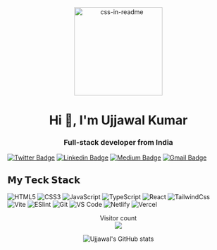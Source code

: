 <div align="center"><img src="https://camo.githubusercontent.com/e99ebbea9b97b0eb6c21ec49247354c453de695c1586178666e02e05fb3aca6c/68747470733a2f2f692e67697068792e636f6d2f6d656469612f38333648694a633770677a7938694e58436e2f67697068792e676966" height="200" alt="css-in-readme"></div>
<h1 align="center">Hi 👋, I'm Ujjawal Kumar</h1>
<h3 align="center">Full-stack developer from India</h3>

[![Twitter Badge](https://img.shields.io/badge/-@endeavourmonk-1ca0f1?style=flat-square&labelColor=1ca0f1&logo=twitter&logoColor=white&link=https://twitter.com/Harshkhatri24)](https://twitter.com/endeavourmonk) 
[![Linkedin Badge](https://img.shields.io/badge/-ujjawalkmr-blue?style=flat-square&logo=Linkedin&logoColor=white&link=https://www.linkedin.com/in/ujjawalkmr/)](https://www.linkedin.com/in/ujjawalkmr/) 
[![Medium Badge](https://img.shields.io/badge/-@endeavourmonk-03a57a?style=flat-square&labelColor=000000&logo=Medium&link=https://medium.com/@endeavourmonk)](https://medium.com/@endeavourmonk)
[![Gmail Badge](https://img.shields.io/badge/-mailMe-c14438?style=flat-square&logo=Gmail&logoColor=white&link=mailto:ujjawalkumar1729@gmail.com)](mailto:ujjawalkumar1729@gmail.com)

## 𝗠𝘆 𝗧𝗲𝗰𝗸 𝗦𝘁𝗮𝗰𝗸

![HTML5](https://img.shields.io/badge/-HTML5-%23E44D27?style=flat-square&logo=html5&logoColor=ffffff)
![CSS3](https://img.shields.io/badge/-CSS3-%231572B6?style=flat-square&logo=css3)
![JavaScript](https://img.shields.io/badge/-JavaScript-%23F7DF1C?style=flat-square&logo=javascript&logoColor=000000&labelColor=%23F7DF1C&color=%23FFCE5A)
![TypeScript](https://img.shields.io/badge/-TypeScript-007ACC?style=flat-square&logo=typescript&logoColor=white)
![React](https://img.shields.io/badge/-React-%23282C34?style=flat-square&logo=react)
![TailwindCss](https://img.shields.io/badge/-TailwindCss-%231a202c?style=flat-square&logo=tailwind-css)
![Vite](https://img.shields.io/badge/-Vite-%23646CFF?style=flat-square&logo=vite&logoColor=ffffff)
![ESlint](https://img.shields.io/badge/-ESLint-%234B32C3?style=flat-square&logo=eslint)
![Git](https://img.shields.io/badge/-Git-%23F05032?style=flat-square&logo=git&logoColor=%23ffffff)
![VS Code](https://img.shields.io/badge/-VSCode-%23007ACC?style=flat-square&logo=visual-studio-code)
![Netlify](https://img.shields.io/badge/-Netlify-%2300C7B7?style=flat-square&logo=netlify&logoColor=ffffff)
![Vercel](https://img.shields.io/badge/-Vercel-%23ffffff?style=flat-square&logo=vercel&logoColor=000000)

<p align="center"> 
  Visitor count<br>
  <img src="https://profile-counter.glitch.me/endeavourmonk/count.svg" />
</p>

<div align="center">
  <img alt="Ujjawal's GitHub stats" src="https://github-readme-stats.vercel.app/api?username=endeavourmonk&theme=chartreuse-dark&show_icons=true)](https://github.com/endeavourmonk/github-readme-stats" />
</div>
